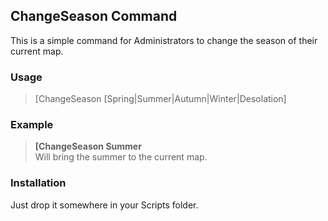 ## ChangeSeason Command

This is a simple command for Administrators to change the season of their current map.

### Usage

> [ChangeSeason [Spring|Summer|Autumn|Winter|Desolation]

### Example

> **[ChangeSeason Summer**<br/>
> Will bring the summer to the current map.

### Installation

Just drop it somewhere in your Scripts folder. 